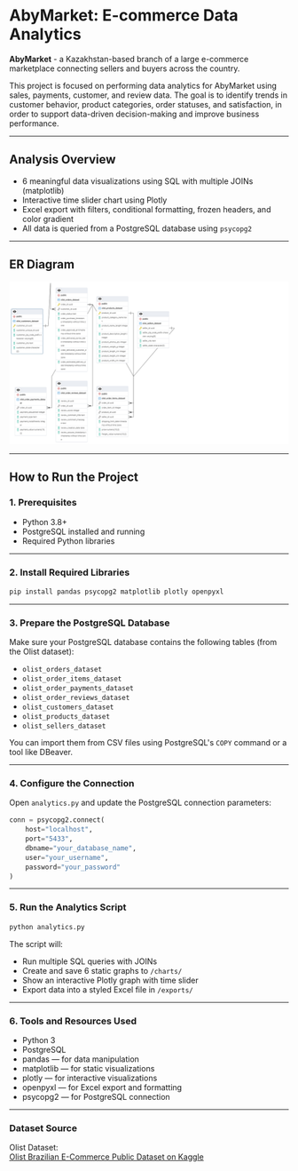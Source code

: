# AbyMarket: E-commerce Data Analytics

**AbyMarket** - a Kazakhstan-based branch of a large e-commerce marketplace connecting sellers and buyers across the country.

This project is focused on performing data analytics for AbyMarket using sales, payments, customer, and review data. The goal is to identify trends in customer behavior, product categories, order statuses, and satisfaction, in order to support data-driven decision-making and improve business performance.

---

## Analysis Overview

- 6 meaningful data visualizations using SQL with multiple JOINs (matplotlib)
- Interactive time slider chart using Plotly
- Excel export with filters, conditional formatting, frozen headers, and color gradient
- All data is queried from a PostgreSQL database using `psycopg2`

---

## ER Diagram

![image](https://github.com/AbylaiMaster/Data-Visualization/blob/main/ERD.png)

---

## How to Run the Project

### 1. Prerequisites
- Python 3.8+
- PostgreSQL installed and running
- Required Python libraries

---

### 2. Install Required Libraries

```bash
pip install pandas psycopg2 matplotlib plotly openpyxl
```

---

### 3. Prepare the PostgreSQL Database

Make sure your PostgreSQL database contains the following tables (from the Olist dataset):

- `olist_orders_dataset`
- `olist_order_items_dataset`
- `olist_order_payments_dataset`
- `olist_order_reviews_dataset`
- `olist_customers_dataset`
- `olist_products_dataset`
- `olist_sellers_dataset`

You can import them from CSV files using PostgreSQL's `COPY` command or a tool like DBeaver.

---

### 4. Configure the Connection

Open `analytics.py` and update the PostgreSQL connection parameters:

```python
conn = psycopg2.connect(
    host="localhost",
    port="5433",
    dbname="your_database_name",
    user="your_username",
    password="your_password"
)
```

---

### 5. Run the Analytics Script

```bash
python analytics.py
```

The script will:

- Run multiple SQL queries with JOINs
- Create and save 6 static graphs to `/charts/`
- Show an interactive Plotly graph with time slider
- Export data into a styled Excel file in `/exports/`

---

### 6. Tools and Resources Used

- Python 3
- PostgreSQL
- pandas — for data manipulation
- matplotlib — for static visualizations
- plotly — for interactive visualizations
- openpyxl — for Excel export and formatting
- psycopg2 — for PostgreSQL connection

---

### Dataset Source

Olist Dataset:  
[Olist Brazilian E-Commerce Public Dataset on Kaggle](https://www.kaggle.com/datasets/olistbr/brazilian-ecommerce)
